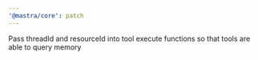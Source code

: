 ```yaml
---
'@mastra/core': patch
---
```


Pass threadId and resourceId into tool execute functions so that tools are able to query memory
